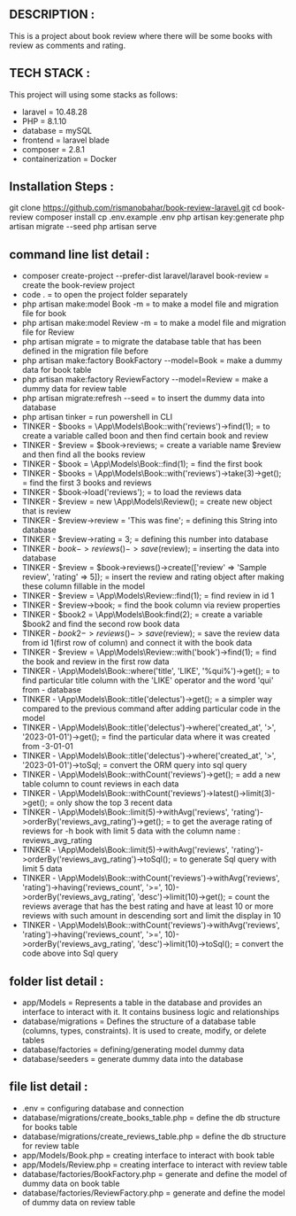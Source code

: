 ## DESCRIPTION :
This is a project about book review where there will be some books with review as comments and rating.

## TECH STACK :
This project will using some stacks as follows:
- laravel = 10.48.28
- PHP = 8.1.10
- database = mySQL
- frontend = laravel blade
- composer = 2.8.1
- containerization = Docker

## Installation Steps :
git clone https://github.com/rismanobahar/book-review-laravel.git
cd book-review
composer install
cp .env.example .env
php artisan key:generate
php artisan migrate --seed
php artisan serve

## command line list detail :
- composer create-project --prefer-dist laravel/laravel book-review = create the book-review project
- code . = to open the project folder separately
- php artisan make:model Book -m = to make a model file and migration file for book
- php artisan make:model Review -m = to make a model file and migration file for Review
- php artisan migrate = to migrate the database table that has been defined in the migration file before
- php artisan make:factory BookFactory --model=Book = make a dummy data for book table
- php artisan make:factory ReviewFactory --model=Review = make a dummy data for review table
- php artisan migrate:refresh --seed = to insert the dummy data into database
- php artisan tinker = run powershell in CLI
-  TINKER - $books = \App\Models\Book::with('reviews')->find(1); = to create a variable called boon and then find certain book and review                 
-  TINKER - $review = $book->reviews; = create a variable name $review and then find all the books review
-  TINKER - $book = \App\Models\Book::find(1); = find the first book
-  TINKER - $books = \App\Models\Book::with('reviews')->take(3)->get(); = find the first 3 books and reviews
-  TINKER - $book->load('reviews'); = to load the reviews data
-  TINKER - $review = new \App\Models\Review(); = create new object that is review
-  TINKER - $review->review = 'This was fine'; = defining this String into database
-  TINKER - $review->rating = 3; = defining this number into database
-  TINKER - $book->reviews()->save($review); = inserting the data into database
-  TINKER - $review = $book->reviews()->create(['review' => 'Sample review', 'rating' => 5]); = insert the review and rating object after making these column fillable in the model
- TINKER - $review = \App\Models\Review::find(1); = find review in id 1
- TINKER - $review->book; = find the book column via review properties 
- TINKER - $book2 = \App\Models\Book:find(2); = create a variable $book2 and find the second row book data
- TINKER - $book2->reviews()->save($review); = save the review data from id 1(first row of column) and connect it with the book data
- TINKER - $review = \App\Models\Review::with('book')->find(1); = find the book and review in the first row data
- TINKER - \App\Models\Book::where('title', 'LIKE', '%qui%')->get(); = to find particular title column with the 'LIKE' operator and the word 'qui' from - database 
- TINKER - \App\Models\Book::title('delectus')->get(); = a simpler way compared to the previous command after adding particular code in the model
- TINKER - \App\Models\Book::title('delectus')->where('created_at', '>', '2023-01-01')->get(); = find the particular data where it was created from -3-01-01
- TINKER - \App\Models\Book::title('delectus')->where('created_at', '>', '2023-01-01')->toSql; = convert the ORM query into sql query
- TINKER - \App\Models\Book::withCount('reviews')->get(); = add a new table column to count reviews in each data
- TINKER - \App\Models\Book::withCount('reviews')->latest()->limit(3)->get(); = only show the top 3 recent data
- TINKER - \App\Models\Book::limit(5)->withAvg('reviews', 'rating')->orderBy('reviews_avg_rating')->get(); = to get the average rating of reviews for -h book with limit 5 data with the column name : reviews_avg_rating
- TINKER - \App\Models\Book::limit(5)->withAvg('reviews', 'rating')->orderBy('reviews_avg_rating')->toSql(); = to generate Sql query with limit 5 data
- TINKER - \App\Models\Book::withCount('reviews')->withAvg('reviews', 'rating')->having('reviews_count', '>=', 10)->orderBy('reviews_avg_rating', 'desc')->limit(10)->get(); = count the reviews average that has the best rating and have at least 10 or more reviews with such amount in descending sort and limit the display in 10
- TINKER - \App\Models\Book::withCount('reviews')->withAvg('reviews', 'rating')->having('reviews_count', '>=', 10)->orderBy('reviews_avg_rating', 'desc')->limit(10)->toSql(); = convert the code above into Sql query 

## folder list detail : 
- app/Models = Represents a table in the database and provides an interface to interact with it. It contains business logic and relationships 
- database/migrations = Defines the structure of a database table (columns, types, constraints). It is used to create, modify, or delete tables
- database/factories = defining/generating model dummy data
- database/seeders = generate dummy data into the database

## file list detail :
- .env = configuring database and connection
- database/migrations/create_books_table.php = define the db structure for books table
- database/migrations/create_reviews_table.php = define the db structure for review table
- app/Models/Book.php = creating interface to interact with book table
- app/Models/Review.php = creating interface to interact with review table
- database/factories/BookFactory.php = generate and define the model of dummy data on book table
- database/factories/ReviewFactory.php = generate and define the model of dummy data on review table